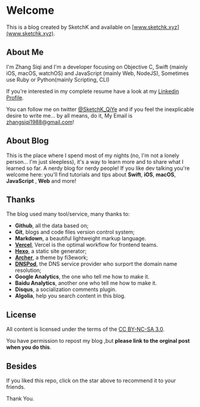 # Welcome

This is a blog created by SketchK and available on [www.sketchk.xyz](www.sketchk.xyz).

## About Me

I'm Zhang Siqi and I'm a developer focusing on Objective C, Swift (mainly iOS, macOS, watchOS) and JavaScript (mainly Web, NodeJS), Sometimes use Ruby or Python(mainly Scripting, CLI)

If you're interested in my complete resume have a look at my [Linkedin Profile](https://www.linkedin.com/in/zhang-siqi-b430b159/).

You can follow me on twitter [@SketchK_QiYe](https://twitter.com/SketchK_QiYe) and if you feel the inexplicable desire to write me... by all means, do it, My Email is [zhangsiqi1988@gmail.com](mailto:zhangsiqi1988@gmail.com)!

## About Blog

This is the place where I spend most of my nights (no, I'm not a lonely person... I'm just sleepless), it's a way to learn more and to share what I learned so far. A nerdy blog for nerdy people! If you like dev talking you're welcome here: you'll find tutorials and tips about **Swift**, **iOS**, **macOS**, **JavaScript** , **Web** and more!

## Thanks

The blog used many tool/service, many thanks to:

* **Github**, all the data based on;
* **Git**, blogs and code files version control system;
* **Markdown**, a beautiful lightweight markup language.
* **[Vercel](https://vercel.com/)**, Vercel is the optimal workflow for frontend teams.
* **[Hexo](https://hexo.io/zh-cn/)**, a static site generator;
* **[Archer](https://github.com/fi3ework/hexo-theme-archer)**, a theme by fi3ework;
* **[DNSPod](https://www.dnspod.cn/)**, the DNS service provider who surport the domain name resolution;
* **Google Analytics**, the one who tell me how to make it.
* **Baidu Analytics**, another one who tell me how to make it.
* **Disqus**, a socialization comments plugin.
* **Algolia**, help you search content in this blog.

## License

All content is licensed under the terms of the [CC BY-NC-SA 3.0](https://creativecommons.org/licenses/by-nc-sa/3.0/). 

You have permission to repost my blog ,but **please link to the orginal post when you do this**.

## Besides

If you liked this repo, click on the star above to recommend it to your friends.

Thank You.
